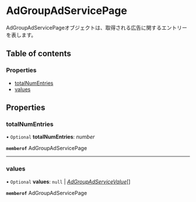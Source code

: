 # AdGroupAdServicePage


<div lang=\"ja\">AdGroupAdServicePageオブジェクトは、取得される広告に関するエントリーを表します。</div> 

## Table of contents

### Properties

- [totalNumEntries](adgroupadservicepage.md#totalnumentries)
- [values](adgroupadservicepage.md#values)

## Properties

### totalNumEntries

• `Optional` **totalNumEntries**: *number*

**`memberof`** AdGroupAdServicePage

___

### values

• `Optional` **values**: ``null`` \| [*AdGroupAdServiceValue*](adgroupadservicevalue.md)[]

**`memberof`** AdGroupAdServicePage
